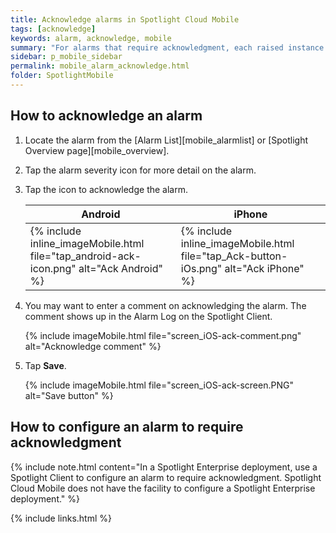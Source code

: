 ```yaml
---
title: Acknowledge alarms in Spotlight Cloud Mobile
tags: [acknowledge]
keywords: alarm, acknowledge, mobile
summary: "For alarms that require acknowledgment, each raised instance of the alarm remains present in Spotlight until the instance is acknowledged."
sidebar: p_mobile_sidebar
permalink: mobile_alarm_acknowledge.html
folder: SpotlightMobile
---
```


## How to acknowledge an alarm

1. Locate the alarm from the [Alarm List][mobile_alarmlist] or [Spotlight Overview page][mobile_overview].
1. Tap the alarm severity icon for more detail on the alarm.
1. Tap the icon to acknowledge the alarm.

   Android | iPhone
   --------|-------
   {% include inline_imageMobile.html file="tap_android-ack-icon.png" alt="Ack Android" %} | {% include inline_imageMobile.html file="tap_Ack-button-iOs.png" alt="Ack iPhone" %}

1. You may want to enter a comment on acknowledging the alarm. The comment shows up in the Alarm Log on the Spotlight Client.

   {% include imageMobile.html file="screen_iOS-ack-comment.png" alt="Acknowledge comment" %}

1. Tap **Save**.

   {% include imageMobile.html file="screen_iOS-ack-screen.PNG" alt="Save button" %}


## How to configure an alarm to require acknowledgment

{% include note.html content="In a Spotlight Enterprise deployment, use a Spotlight Client to configure an alarm to require acknowledgment. Spotlight Cloud Mobile does not have the facility to configure a Spotlight Enterprise deployment." %}

{% include links.html %}
